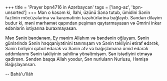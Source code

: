 +++
title = 'Prayer bpn4716 in Azərbaycan'
tags = ['lang-az', 'bpn-unsorted']
+++
Mən o kəsəm ki, İlahi, üzünü Sənə tutub, ümidini Sənin fəzlinin möcüzələrinə və kəramətinin təzəhürlərinə bağlayıb. Səndən diləyim budur ki, məni mərhəmət qapından peşiman qaytarmayasan və Əmrini inkar edənlərin ixtiyarına buraxmayasan.

Mən Sənin bəndənəm, Ey mənim Allahım və bəndənin oğluyam. Sənin günlərində Sənin həqqaniyətinini tanımışam və Sənin təkliyini etiraf edərək, Sənin birliyini qəbul edərək və Sənin əfv və bağışlamana ümid edərək addımlarımı Sənin təkliyinin sahilinə yönəltmişəm. Sən istədiyini etməyə qadirsən. Səndən başqa Allah yoxdur, Sən nurluların Nurlusu, Həmişə Bağışlayansan.

-- Bahá'u'lláh
